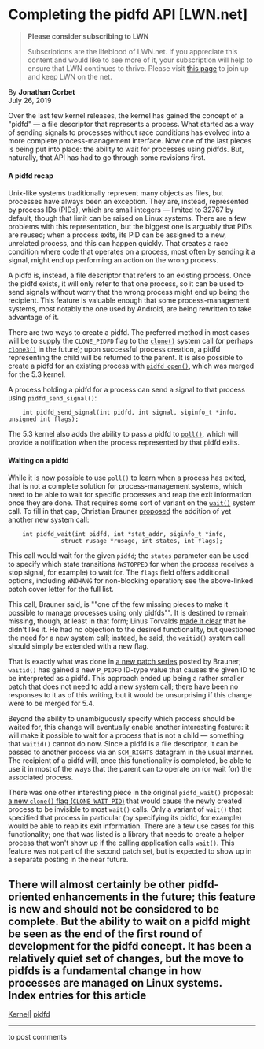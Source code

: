 # Completing the pidfd API [LWN.net]

> **Please consider subscribing to LWN**
> 
> Subscriptions are the lifeblood of LWN.net. If you appreciate this content and would like to see more of it, your subscription will help to ensure that LWN continues to thrive. Please visit [this page](/Promo/nst-nag1/subscribe) to join up and keep LWN on the net. 

By **Jonathan Corbet**  
July 26, 2019 

Over the last few kernel releases, the kernel has gained the concept of a "pidfd" — a file descriptor that represents a process. What started as a way of sending signals to processes without race conditions has evolved into a more complete process-management interface. Now one of the last pieces is being put into place: the ability to wait for processes using pidfds. But, naturally, that API has had to go through some revisions first. 

#### A pidfd recap

Unix-like systems traditionally represent many objects as files, but processes have always been an exception. They are, instead, represented by process IDs (PIDs), which are small integers — limited to 32767 by default, though that limit can be raised on Linux systems. There are a few problems with this representation, but the biggest one is arguably that PIDs are reused; when a process exits, its PID can be assigned to a new, unrelated process, and this can happen quickly. That creates a race condition where code that operates on a process, most often by sending it a signal, might end up performing an action on the wrong process. 

A pidfd is, instead, a file descriptor that refers to an existing process. Once the pidfd exists, it will only refer to that one process, so it can be used to send signals without worry that the wrong process might end up being the recipient. This feature is valuable enough that some process-management systems, most notably the one used by Android, are being rewritten to take advantage of it. 

There are two ways to create a pidfd. The preferred method in most cases will be to supply the `CLONE_PIDFD` flag to the [`clone()`](http://man7.org/linux/man-pages/man2/clone.2.html) system call (or perhaps [`clone3()`](/Articles/792628/) in the future); upon successful process creation, a pidfd representing the child will be returned to the parent. It is also possible to create a pidfd for an existing process with [`pidfd_open()`](/Articles/789023/), which was merged for the 5.3 kernel. 

A process holding a pidfd for a process can send a signal to that process using `pidfd_send_signal()`: 
    
    
        int pidfd_send_signal(int pidfd, int signal, siginfo_t *info, unsigned int flags);
    

The 5.3 kernel also adds the ability to pass a pidfd to [`poll()`](http://man7.org/linux/man-pages/man2/poll.2.html), which will provide a notification when the process represented by that pidfd exits. 

#### Waiting on a pidfd

While it is now possible to use `poll()` to learn when a process has exited, that is not a complete solution for process-management systems, which need to be able to wait for specific processes and reap the exit information once they are done. That requires some sort of variant on the [`wait()`](http://man7.org/linux/man-pages/man2/waitpid.2.html) system call. To fill in that gap, Christian Brauner [proposed](/ml/linux-kernel/20190724144651.28272-1-christian@brauner.io/) the addition of yet another new system call: 
    
    
        int pidfd_wait(int pidfd, int *stat_addr, siginfo_t *info,
        		   struct rusage *rusage, int states, int flags);
    

This call would wait for the given `pidfd`; the `states` parameter can be used to specify which state transitions (`WSTOPPED` for when the process receives a stop signal, for example) to wait for. The `flags` field offers additional options, including `WNOHANG` for non-blocking operation; see the above-linked patch cover letter for the full list. 

This call, Brauner said, is ""one of the few missing pieces to make it possible to manage processes using only pidfds"". It is destined to remain missing, though, at least in that form; Linus Torvalds [made it clear](/ml/linux-kernel/CAHk-=whZPKzbPQftNGFB=iaSZGTSXNkhUASWF2V53MwB+A4zAQ@mail.gmail.com/) that he didn't like it. He had no objection to the desired functionality, but questioned the need for a new system call; instead, he said, the `waitid()` system call should simply be extended with a new flag. 

That is exactly what was done in [a new patch series](/ml/linux-kernel/20190726093934.13557-1-christian@brauner.io/) posted by Brauner; `waitid()` has gained a new `P_PIDFD` ID-type value that causes the given ID to be interpreted as a pidfd. This approach ended up being a rather smaller patch that does not need to add a new system call; there have been no responses to it as of this writing, but it would be unsurprising if this change were to be merged for 5.4. 

Beyond the ability to unambiguously specify which process should be waited for, this change will eventually enable another interesting feature: it will make it possible to wait for a process that is not a child — something that `waitid()` cannot do now. Since a pidfd is a file descriptor, it can be passed to another process via an `SCM_RIGHTS` datagram in the usual manner. The recipient of a pidfd will, once this functionality is completed, be able to use it in most of the ways that the parent can to operate on (or wait for) the associated process. 

There was one other interesting piece in the original `pidfd_wait()` proposal: [a new `clone()` flag (`CLONE_WAIT_PID`)](/ml/linux-kernel/20190724144651.28272-5-christian@brauner.io/) that would cause the newly created process to be invisible to most `wait()` calls. Only a variant of `wait()` that specified that process in particular (by specifying its pidfd, for example) would be able to reap its exit information. There are a few use cases for this functionality; one that was listed is a library that needs to create a helper process that won't show up if the calling application calls `wait()`. This feature was not part of the second patch set, but is expected to show up in a separate posting in the near future. 

There will almost certainly be other pidfd-oriented enhancements in the future; this feature is new and should not be considered to be complete. But the ability to wait on a pidfd might be seen as the end of the first round of development for the pidfd concept. It has been a relatively quiet set of changes, but the move to pidfds is a fundamental change in how processes are managed on Linux systems.  
Index entries for this article  
---  
[Kernel](/Kernel/Index)| [pidfd](/Kernel/Index#pidfd)  
  


* * *

to post comments 
